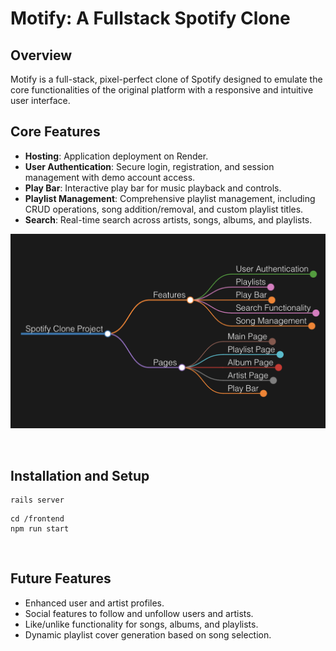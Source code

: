 # Motify: A Fullstack Spotify Clone

## Overview
Motify is a full-stack, pixel-perfect clone of Spotify designed to emulate the core functionalities of the original platform with a responsive and intuitive user interface.

## Core Features
- **Hosting**: Application deployment on Render.
- **User Authentication**: Secure login, registration, and session management with demo account access.
- **Play Bar**: Interactive play bar for music playback and controls.
- **Playlist Management**: Comprehensive playlist management, including CRUD operations, song addition/removal, and custom playlist titles.
- **Search**: Real-time search across artists, songs, albums, and playlists.

![Motify Overview](./readme/motify-overview.png)

<br>

## Installation and Setup
```
rails server
```

```
cd /frontend
npm run start
```

<br>

## Future Features
- Enhanced user and artist profiles.
- Social features to follow and unfollow users and artists.
- Like/unlike functionality for songs, albums, and playlists.
- Dynamic playlist cover generation based on song selection.

<br>